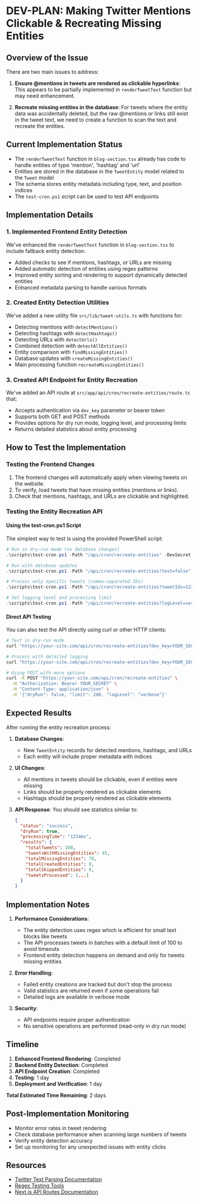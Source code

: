 # DEV-PLAN: Making Twitter Mentions Clickable & Recreating Missing Entities

## Overview of the Issue

There are two main issues to address:

1. **Ensure @mentions in tweets are rendered as clickable hyperlinks**: This appears to be partially implemented in `renderTweetText` function but may need enhancement.

2. **Recreate missing entities in the database**: For tweets where the entity data was accidentally deleted, but the raw @mentions or links still exist in the tweet text, we need to create a function to scan the text and recreate the entities.

## Current Implementation Status

- The `renderTweetText` function in `blog-section.tsx` already has code to handle entities of type 'mention', 'hashtag' and 'url'
- Entities are stored in the database in the `TweetEntity` model related to the `Tweet` model
- The schema stores entity metadata including type, text, and position indices
- The `test-cron.ps1` script can be used to test API endpoints

## Implementation Details

### 1. Implemented Frontend Entity Detection

We've enhanced the `renderTweetText` function in `blog-section.tsx` to include fallback entity detection:
- Added checks to see if mentions, hashtags, or URLs are missing
- Added automatic detection of entities using regex patterns
- Improved entity sorting and rendering to support dynamically detected entities
- Enhanced metadata parsing to handle various formats

### 2. Created Entity Detection Utilities

We've added a new utility file `src/lib/tweet-utils.ts` with functions for:
- Detecting mentions with `detectMentions()`
- Detecting hashtags with `detectHashtags()`
- Detecting URLs with `detectUrls()`
- Combined detection with `detectAllEntities()`
- Entity comparison with `findMissingEntities()`
- Database updates with `createMissingEntities()`
- Main processing function `recreateMissingEntities()`

### 3. Created API Endpoint for Entity Recreation

We've added an API route at `src/app/api/cron/recreate-entities/route.ts` that:
- Accepts authentication via `dev_key` parameter or bearer token
- Supports both GET and POST methods
- Provides options for dry run mode, logging level, and processing limits
- Returns detailed statistics about entity processing

## How to Test the Implementation

### Testing the Frontend Changes

1. The frontend changes will automatically apply when viewing tweets on the website.
2. To verify, load tweets that have missing entities (mentions or links).
3. Check that mentions, hashtags, and URLs are clickable and highlighted.

### Testing the Entity Recreation API

#### Using the test-cron.ps1 Script

The simplest way to test is using the provided PowerShell script:

```powershell
# Run in dry-run mode (no database changes)
.\scripts\test-cron.ps1 -Path "/api/cron/recreate-entities" -DevSecret $env:DEV_SECRET -Verbose

# Run with database updates
.\scripts\test-cron.ps1 -Path "/api/cron/recreate-entities?test=false" -DevSecret $env:DEV_SECRET -Verbose

# Process only specific tweets (comma-separated IDs)
.\scripts\test-cron.ps1 -Path "/api/cron/recreate-entities?tweetIds=1234567890,1234567891" -DevSecret $env:DEV_SECRET -Verbose

# Set logging level and processing limit
.\scripts\test-cron.ps1 -Path "/api/cron/recreate-entities?logLevel=verbose&limit=50" -DevSecret $env:DEV_SECRET -Verbose
```

#### Direct API Testing

You can also test the API directly using curl or other HTTP clients:

```bash
# Test in dry-run mode
curl "https://your-site.com/api/cron/recreate-entities?dev_key=YOUR_SECRET&test=true"

# Process with detailed logging
curl "https://your-site.com/api/cron/recreate-entities?dev_key=YOUR_SECRET&logLevel=verbose"

# Using POST with more options
curl -X POST "https://your-site.com/api/cron/recreate-entities" \
  -H "Authorization: Bearer YOUR_SECRET" \
  -H "Content-Type: application/json" \
  -d '{"dryRun": false, "limit": 200, "logLevel": "verbose"}'
```

## Expected Results

After running the entity recreation process:

1. **Database Changes**:
   - New `TweetEntity` records for detected mentions, hashtags, and URLs
   - Each entity will include proper metadata with indices

2. **UI Changes**:
   - All mentions in tweets should be clickable, even if entities were missing
   - Links should be properly rendered as clickable elements
   - Hashtags should be properly rendered as clickable elements

3. **API Response**:
   You should see statistics similar to:
   ```json
   {
     "status": "success",
     "dryRun": true,
     "processingTime": "1234ms",
     "results": {
       "totalTweets": 100,
       "tweetsWithMissingEntities": 45,
       "totalMissingEntities": 78,
       "totalCreatedEntities": 0,
       "totalSkippedEntities": 0,
       "tweetsProcessed": [...]
     }
   }
   ```

## Implementation Notes

1. **Performance Considerations**:
   - The entity detection uses regex which is efficient for small text blocks like tweets
   - The API processes tweets in batches with a default limit of 100 to avoid timeouts
   - Frontend entity detection happens on demand and only for tweets missing entities

2. **Error Handling**:
   - Failed entity creations are tracked but don't stop the process
   - Valid statistics are returned even if some operations fail
   - Detailed logs are available in verbose mode

3. **Security**:
   - API endpoints require proper authentication
   - No sensitive operations are performed (read-only in dry run mode)

## Timeline

1. **Enhanced Frontend Rendering**: Completed
2. **Backend Entity Detection**: Completed  
3. **API Endpoint Creation**: Completed
4. **Testing**: 1 day
5. **Deployment and Verification**: 1 day

**Total Estimated Time Remaining**: 2 days

## Post-Implementation Monitoring

- Monitor error rates in tweet rendering
- Check database performance when scanning large numbers of tweets
- Verify entity detection accuracy
- Set up monitoring for any unexpected issues with entity clicks

## Resources

- [Twitter Text Parsing Documentation](https://developer.twitter.com/en/docs/twitter-api/v1/tweets/search/guides/tweet-anatomy)
- [Regex Testing Tools](https://regex101.com/)
- [Next.js API Routes Documentation](https://nextjs.org/docs/api-routes/introduction) 